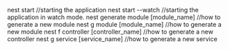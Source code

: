 nest start //starting the application 
nest start --watch  //starting the application in watch mode.
nest generate module [module_name] //how to generate a new module 
nest g module [module_name] //how to generate a new module
nest f controller [controller_name] //how to generate a new controller
nest g service [service_name] //how to generate a new service